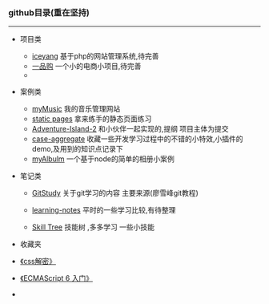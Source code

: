 ###  github目录(重在坚持)

---

* 项目类
  * [iceyang](https://github.com/iceycc/iceyang)  基于php的网站管理系统,待完善 
  * [一品购](https://github.com/iceycc/YiPinGou)  一个小的电商小项目,待完善
  * ​

* 案例类

  * [myMusic](https://github.com/iceycc/myMusic)   我的音乐管理网站
  * [static pages](https://github.com/iceycc/Static-page-exercise-) 	拿来练手的静态页面练习 
  * [Adventure-Island-2](https://github.com/iceycc/Adventure-Island-2)  和小伙伴一起实现的,提纲 项目主体为提交
  * [case-aggregate](https://github.com/iceycc/case-aggregate)  收藏一些开发学习过程中的不错的小特效,小插件的demo,及用到的知识点记录下
  * [myAlbulm](https://github.com/iceycc/myAlbum)  一个基于node的简单的相册小案例

* 笔记类
  * [GitStudy](https://github.com/iceycc/GitStudy)  关于git学习的内容 主要来源(廖雪峰git教程)

  * [learning-notes](https://github.com/iceycc/learning-notes)  平时的一些学习比较,有待整理

  * [Skill Tree](https://github.com/iceycc/Skill-Tree)   技能树 ,多多学习 一些小技能

*  收藏夹
  *  [《css解密》](https://github.com/cssmagic/CSS-Secrets)

  *  [《ECMAScript 6 入门》](https://github.com/ruanyf/es6tutorial)

  *  ​

    ​

    ​
